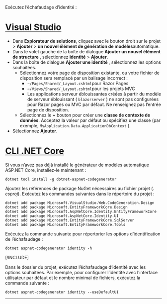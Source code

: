 Exécutez l’échafaudage d’identité :

# <a name="visual-studio"></a>[Visual Studio](#tab/visual-studio)

* Dans **Explorateur de solutions**, cliquez avec le bouton droit sur le projet > **Ajouter**  >  **un nouvel élément de génération de modèles**automatique.
* Dans le volet gauche de la boîte de dialogue **Ajouter un nouvel élément de structure** , sélectionnez **identité**  >  **Ajouter**.
* Dans la boîte de dialogue **Ajouter une identité** , sélectionnez les options souhaitées.
  * Sélectionnez votre page de disposition existante, ou votre fichier de disposition sera remplacé par un balisage incorrect :
    * `~/Pages/Shared/_Layout.cshtml`pour Razor Pages
    * `~/Views/Shared/_Layout.cshtml`pour les projets MVC
    * Les applications serveur éblouissantes créées à partir du modèle de serveur éblouissant ( `blazorserver` ) ne sont pas configurées pour Razor pages ou MVC par défaut. Ne renseignez pas l’entrée page de disposition.
  * Sélectionnez le **+** bouton pour créer une **classe de contexte de données**. Acceptez la valeur par défaut ou spécifiez une classe (par exemple, `MyApplication.Data.ApplicationDbContext` ).
* Sélectionnez **Ajouter**.

# <a name="net-core-cli"></a>[CLI .NET Core](#tab/netcore-cli)

Si vous n’avez pas déjà installé le générateur de modèles automatique ASP.NET Core, installez-le maintenant :

```dotnetcli
dotnet tool install -g dotnet-aspnet-codegenerator
```

Ajoutez les références de package NuGet nécessaires au fichier projet (*. csproj*). Exécutez les commandes suivantes dans le répertoire du projet :

```dotnetcli
dotnet add package Microsoft.VisualStudio.Web.CodeGeneration.Design
dotnet add package Microsoft.EntityFrameworkCore.Design
dotnet add package Microsoft.AspNetCore.Identity.EntityFrameworkCore
dotnet add package Microsoft.AspNetCore.Identity.UI
dotnet add package Microsoft.EntityFrameworkCore.SqlServer
dotnet add package Microsoft.EntityFrameworkCore.Tools
```

Exécutez la commande suivante pour répertorier les options d’identification de l’échafaudage :

```dotnetcli
dotnet aspnet-codegenerator identity -h
```

[!INCLUDE[](~/includes/scaffoldTFM.md)]

Dans le dossier du projet, exécutez l’échafaudage d’identité avec les options souhaitées. Par exemple, pour configurer l’identité avec l’interface utilisateur par défaut et le nombre minimal de fichiers, exécutez la commande suivante :

```dotnetcli
dotnet aspnet-codegenerator identity --useDefaultUI
```

---
